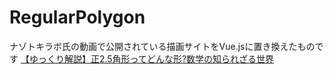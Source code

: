 # RegularPolygon
ナゾトキラボ氏の動画で公開されている描画サイトをVue.jsに置き換えたものです
[【ゆっくり解説】正2.5角形ってどんな形?数学の知られざる世界](https://www.youtube.com/watch?v=hvS1OUmKifI)
